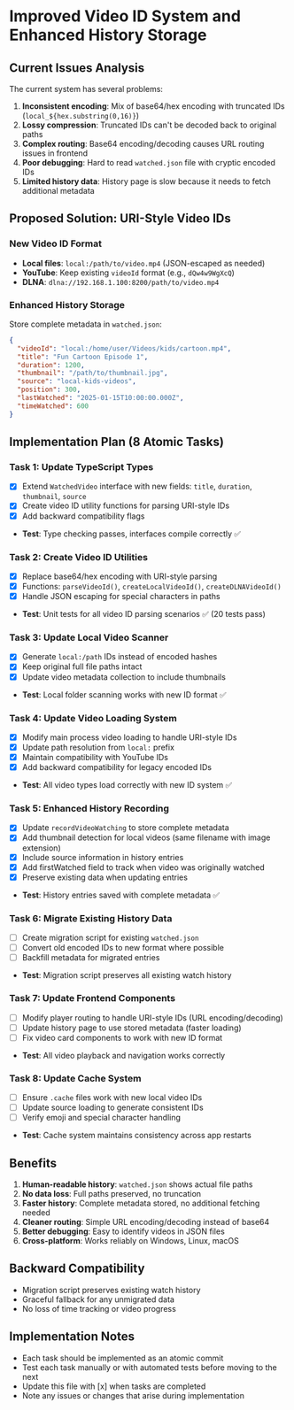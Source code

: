 # Improved Video ID System and Enhanced History Storage

## Current Issues Analysis
The current system has several problems:
1. **Inconsistent encoding**: Mix of base64/hex encoding with truncated IDs (`local_${hex.substring(0,16)}`)
2. **Lossy compression**: Truncated IDs can't be decoded back to original paths
3. **Complex routing**: Base64 encoding/decoding causes URL routing issues in frontend
4. **Poor debugging**: Hard to read `watched.json` file with cryptic encoded IDs
5. **Limited history data**: History page is slow because it needs to fetch additional metadata

## Proposed Solution: URI-Style Video IDs

### New Video ID Format
- **Local files**: `local:/path/to/video.mp4` (JSON-escaped as needed)
- **YouTube**: Keep existing `videoId` format (e.g., `dQw4w9WgXcQ`)
- **DLNA**: `dlna://192.168.1.100:8200/path/to/video.mp4`

### Enhanced History Storage
Store complete metadata in `watched.json`:
```json
{
  "videoId": "local:/home/user/Videos/kids/cartoon.mp4",
  "title": "Fun Cartoon Episode 1",
  "duration": 1200,
  "thumbnail": "/path/to/thumbnail.jpg",
  "source": "local-kids-videos",
  "position": 300,
  "lastWatched": "2025-01-15T10:00:00.000Z",
  "timeWatched": 600
}
```

## Implementation Plan (8 Atomic Tasks)

### Task 1: Update TypeScript Types
- [x] Extend `WatchedVideo` interface with new fields: `title`, `duration`, `thumbnail`, `source`
- [x] Create video ID utility functions for parsing URI-style IDs
- [x] Add backward compatibility flags
- **Test**: Type checking passes, interfaces compile correctly ✅

### Task 2: Create Video ID Utilities
- [x] Replace base64/hex encoding with URI-style parsing
- [x] Functions: `parseVideoId()`, `createLocalVideoId()`, `createDLNAVideoId()`
- [x] Handle JSON escaping for special characters in paths
- **Test**: Unit tests for all video ID parsing scenarios ✅ (20 tests pass)

### Task 3: Update Local Video Scanner
- [x] Generate `local:/path` IDs instead of encoded hashes
- [x] Keep original full file paths intact
- [x] Update video metadata collection to include thumbnails
- **Test**: Local folder scanning works with new ID format ✅

### Task 4: Update Video Loading System
- [x] Modify main process video loading to handle URI-style IDs
- [x] Update path resolution from `local:` prefix
- [x] Maintain compatibility with YouTube IDs
- [x] Add backward compatibility for legacy encoded IDs
- **Test**: All video types load correctly with new ID system ✅

### Task 5: Enhanced History Recording
- [x] Update `recordVideoWatching` to store complete metadata
- [x] Add thumbnail detection for local videos (same filename with image extension)
- [x] Include source information in history entries
- [x] Add firstWatched field to track when video was originally watched
- [x] Preserve existing data when updating entries
- **Test**: History entries saved with complete metadata ✅

### Task 6: Migrate Existing History Data
- [ ] Create migration script for existing `watched.json`
- [ ] Convert old encoded IDs to new format where possible
- [ ] Backfill metadata for migrated entries
- **Test**: Migration script preserves all existing watch history

### Task 7: Update Frontend Components
- [ ] Modify player routing to handle URI-style IDs (URL encoding/decoding)
- [ ] Update history page to use stored metadata (faster loading)
- [ ] Fix video card components to work with new ID format
- **Test**: All video playback and navigation works correctly

### Task 8: Update Cache System
- [ ] Ensure `.cache` files work with new local video IDs
- [ ] Update source loading to generate consistent IDs
- [ ] Verify emoji and special character handling
- **Test**: Cache system maintains consistency across app restarts

## Benefits
1. **Human-readable history**: `watched.json` shows actual file paths
2. **No data loss**: Full paths preserved, no truncation
3. **Faster history**: Complete metadata stored, no additional fetching needed
4. **Cleaner routing**: Simple URL encoding/decoding instead of base64
5. **Better debugging**: Easy to identify videos in JSON files
6. **Cross-platform**: Works reliably on Windows, Linux, macOS

## Backward Compatibility
- Migration script preserves existing watch history
- Graceful fallback for any unmigrated data
- No loss of time tracking or video progress

## Implementation Notes
- Each task should be implemented as an atomic commit
- Test each task manually or with automated tests before moving to the next
- Update this file with [x] when tasks are completed
- Note any issues or changes that arise during implementation
